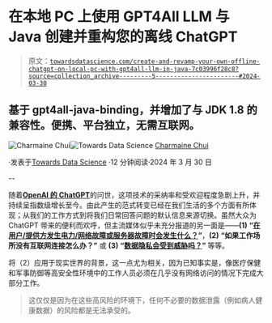 # 在本地 PC 上使用 GPT4All LLM 与 Java 创建并重构您的离线 ChatGPT

> 原文：[`towardsdatascience.com/create-and-revamp-your-own-offline-chatgpt-on-local-pc-with-gpt4all-llm-in-java-7c03996f28c8?source=collection_archive---------5-----------------------#2024-03-30`](https://towardsdatascience.com/create-and-revamp-your-own-offline-chatgpt-on-local-pc-with-gpt4all-llm-in-java-7c03996f28c8?source=collection_archive---------5-----------------------#2024-03-30)

## 基于 gpt4all-java-binding，并增加了与 JDK 1.8 的兼容性。便携、平台独立，无需互联网。

[](https://geek-cc.medium.com/?source=post_page---byline--7c03996f28c8--------------------------------)![Charmaine Chui](https://geek-cc.medium.com/?source=post_page---byline--7c03996f28c8--------------------------------)[](https://towardsdatascience.com/?source=post_page---byline--7c03996f28c8--------------------------------)![Towards Data Science](https://towardsdatascience.com/?source=post_page---byline--7c03996f28c8--------------------------------) [Charmaine Chui](https://geek-cc.medium.com/?source=post_page---byline--7c03996f28c8--------------------------------)

·发表于[Towards Data Science](https://towardsdatascience.com/?source=post_page---byline--7c03996f28c8--------------------------------) ·12 分钟阅读·2024 年 3 月 30 日

--

随着[**OpenAI 的 ChatGPT**](https://openai.com/blog/chatgpt)的问世，这项技术的采纳率和受欢迎程度急剧上升，并持续呈指数级增长至今。由此产生的范式转变已经在我们生活的多个方面有所体现；从我们的工作方式到将我们日常回答问题的默认信息来源切换。虽然大众为 ChatGPT 带来的便利而欢呼，但主流媒体似乎未充分报道的另一面是——**(1)** **“**[**在用户/提供方发生电力/网络故障或服务器故障时会发生什么？**](https://www.bleepingcomputer.com/news/technology/its-not-just-you-chatgpt-is-down-for-many-worldwide/)**”**，**(2)** **“如果工作场所没有互联网连接怎么办？”** 或 **(3)** **“**[**数据隐私会受到威胁吗？**](https://www.makeuseof.com/things-you-must-not-share-with-ai-chatbots/)**”** 等等。

将（2）应用于现实世界的背景，这一点尤为相关，因为已知事实是，像医疗保健和军事防御等高安全性环境中的工作人员必须在几乎没有网络访问的情况下完成大部分工作。

> 这仅仅是因为在这些高风险的环境下，任何不必要的数据泄露（例如病人健康数据）的风险都是无法承受的。
